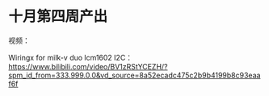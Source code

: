 # 十月第四周产出

视频：

Wiringx for milk-v duo lcm1602 I2C：https://www.bilibili.com/video/BV1zRStYCEZH/?spm_id_from=333.999.0.0&vd_source=8a52ecadc475c2b9b4199b8c93eaaf6f